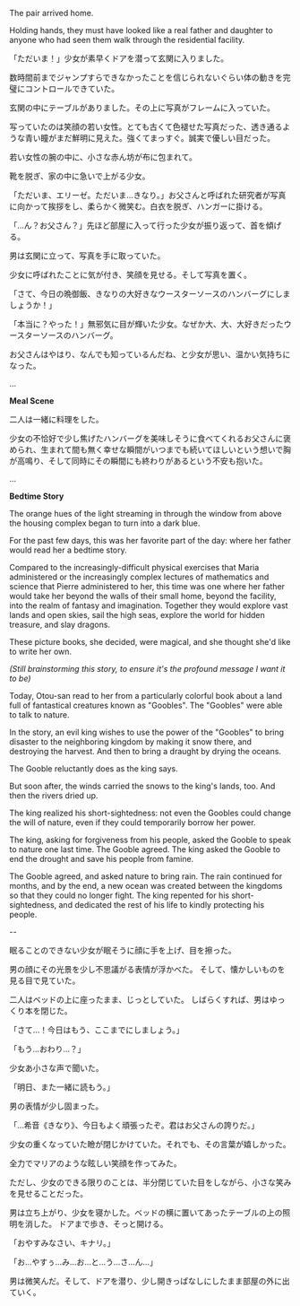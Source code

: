 The pair arrived home.

Holding hands, they must have looked like a real father and daughter to anyone who had seen them walk through the residential facility.

「ただいま！」少女が素早くドアを潜って玄関に入りました。

数時間前までジャンプすらできなかったことを信じられないぐらい体の動きを完璧にコントロールできていた。

玄関の中にテーブルがありました。その上に写真がフレームに入っていた。

写っていたのは笑顔の若い女性。とても古くて色褪せた写真だった、透き通るような青い瞳がまだ鮮明に見えた。強くてまっすぐ。誠実で優しい目だった。

若い女性の腕の中に、小さな赤ん坊が布に包まれて。

靴を脱ぎ、家の中に急いで上がる少女。

「ただいま、エリーゼ。ただいま…きなり。」お父さんと呼ばれた研究者が写真に向かって挨拶をし、柔らかく微笑む。白衣を脱ぎ、ハンガーに掛ける。

「…ん？お父さん？」先ほど部屋に入って行った少女が振り返って、首を傾げる。

男は玄関に立って、写真を手に取っていた。

少女に呼ばれたことに気が付き、笑顔を見せる。そして写真を置く。

「さて、今日の晩御飯、きなりの大好きなウースターソースのハンバーグにしましょうか！」

「本当に？やった！」無邪気に目が輝いた少女。なぜか大、大、大好きだったウースターソースのハンバーグ。

お父さんはやはり、なんでも知っているんだね、と少女が思い、温かい気持ちになった。

...

**Meal Scene**

二人は一緒に料理をした。

少女の不恰好で少し焦げたハンバーグを美味しそうに食べてくれるお父さんに褒められ、生まれて間も無く幸せな瞬間がいつまでも続いてほしいという想いで胸が高鳴り、そして同時にその瞬間にも終わりがあるという不安も抱いた。

...

**Bedtime Story**

The orange hues of the light streaming in through the window from above the housing complex began to turn into a dark blue.

For the past few days, this was her favorite part of the day: where her father would read her a bedtime story.

Compared to the increasingly-difficult physical exercises that Maria administered or the increasingly complex lectures of mathematics and science that Pierre administered to her, this time was one where her father would take her beyond the walls of their small home, beyond the facility, into the realm of fantasy and imagination. Together they would explore vast lands and open skies, sail the high seas, explore the world for hidden treasure, and slay dragons.

These picture books, she decided, were magical, and she thought she'd like to write her own.

*(Still brainstorming this story, to ensure it's the profound message I want it to be)*

Today, Otou-san read to her from a particularly colorful book about a land full of fantastical creatures known as "Goobles". The "Goobles" were able to talk to nature.

In the story, an evil king wishes to use the power of the "Goobles" to bring disaster to the neighboring kingdom by making it snow there, and destroying the harvest. And then to bring a draught by drying the oceans.

The Gooble reluctantly does as the king says.

But soon after, the winds carried the snows to the king's lands, too. And then the rivers dried up.

The king realized his short-sightedness: not even the Goobles could change the will of nature, even if they could temporarily borrow her power.

The king, asking for forgiveness from his people, asked the Gooble to speak to nature one last time. The Gooble agreed. The king asked the Gooble to end the drought and save his people from famine.

The Gooble agreed, and asked nature to bring rain. The rain continued for months, and by the end, a new ocean was created between the kingdoms so that they could no longer fight. The king repented for his short-sightedness, and dedicated the rest of his life to kindly protecting his people.

--

眠ることのできない少女が眠そうに顔に手を上げ、目を擦った。

男の顔にその光景を少し不思議がる表情が浮かべた。
そして、懐かしいものを見る目で見ていた。

二人はベッドの上に座ったまま、じっとしていた。
しばらくすれば、男はゆっくり本を閉じた。

「さて…！今日はもう、ここまでにしましょう。」

「もう…おわり…？」

少女あ小さな声で聞いた。

「明日、また一緒に読もう。」

男の表情が少し固まった。

「…希音《きなり》、今日もよく頑張ったぞ。君はお父さんの誇りだ。」

少女の重くなっていた瞼が閉じかけていた。それでも、その言葉が嬉しかった。

全力でマリアのような眩しい笑顔を作ってみた。

ただし、少女のできる限りのことは、半分閉じていた目をしながら、小さな笑みを見せることだった。

男は立ち上がり、少女を寝かした。ベッドの横に置いてあったテーブルの上の照明を消した。
ドアまで歩き、そっと開ける。

「おやすみなさい、キナリ。」

「お…やすぅ…み…お…と…う…さ…ん…」

男は微笑んだ。そして、ドアを潜り、少し開きっぱなしにしたまま部屋の外に出ていく。


